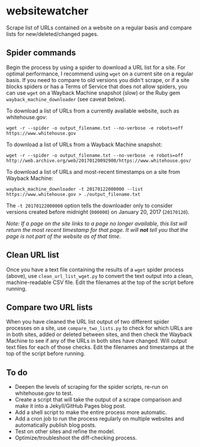 # websitewatcher

Scrape list of URLs contained on a website on a regular basis and compare lists for new/deleted/changed pages.

## Spider commands

Begin the process by using a spider to download a URL list for a site. For optimal performance, I recommend using ```wget``` on a current site on a regular basis. If you need to compare to old versions you didn't scrape, or if a site blocks spiders or has a Terms of Service that does not allow spiders, you can use ```wget``` on a Wayback Machine snapshot (slow) or the Ruby gem ```wayback_machine_downloader``` (see caveat below).

 To download a list of URLs from a currently available website, such as whitehouse.gov:

```wget -r --spider -o output_filename.txt --no-verbose -e robots=off https://www.whitehouse.gov```

To download a list of URLs from a Wayback Machine snapshot:

```wget -r --spider -o output_filename.txt --no-verbose -e robots=off http://web.archive.org/web/20170120092900/https://www.whitehouse.gov/```

To download a list of URLs and most-recent timestamps on a site from Wayback Machine:

```wayback_machine_downloader -t 20170122000000 --list https://www.whitehouse.gov > ./output_filename.txt```

The ```-t 20170122000000``` option tells the downloader only to consider versions created before midnight (```000000```) on January 20, 2017 (```20170120```).

*Note: If a page on the site links to a page no longer available, this list will return the most recent timestamp for that page. It will* ***not*** *tell you that the page is not part of the website as of that time.*

## Clean URL list

Once you have a text file containing the results of a ```wget``` spider process (above), use ```clean_url_list_wget.py``` to convert the text output into a clean, machine-readable CSV file. Edit the filenames at the top of the script before running.

## Compare two URL lists

When you have cleaned the URL list output of two different spider processes on a site, use ```compare_two_lists.py``` to check for which URLs are in both sites, added or deleted between sites, and then check the Wayback Machine to see if any of the URLs in both sites have changed. Will output text files for each of those checks. Edit the filenames and timestamps at the top of the script before running.

## To do

- Deepen the levels of scraping for the spider scripts, re-run on whitehouse.gov to test.  
- Create a script that will take the output of a scrape comparison and make it into a Jekyll/GitHub Pages blog post.  
- Add a shell script to make the entire process more automatic.  
- Add a cron job to run the process regularly on multiple websites and automatically publish blog posts.  
- Test on other sites and refine the model.  
- Optimize/troubleshoot the diff-checking process.

